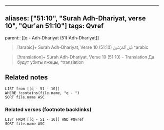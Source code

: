 
---
aliases: ["51:10", "Surah Adh-Dhariyat, verse 10", "Qur'an 51:10"]
tags: Qvref
---

parent:: [[q - Adh-Dhariyat (51)|Adh-Dhariyat]]

> [!arabic]+ Surah Adh-Dhariyat, Verse 10 (51:10)
> <span class="quran-arabic">قُتِلَ ٱلْخَرَّٰصُونَ</span>
^arabic

> [!translation]+ Surah Adh-Dhariyat, Verse 10 (51:10) - Translation
> Да будут убиты лжецы,
^translation



## Related notes
```dataview
LIST from [[q - 51 - 10]]
WHERE !contains(file.name, "q - ")
SORT file.name ASC
```

### Related verses (footnote backlinks)
```dataview
LIST FROM [[q - 51 - 10]] AND #Qvref
SORT file.name ASC
```

